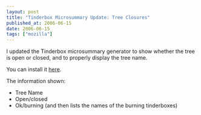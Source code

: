 ```yaml
---
layout: post
title: "Tinderbox Microsummary Update: Tree Closures"
published_at: 2006-06-15
date: 2006-06-15
tags: ["mozilla"]
---
```


I updated the Tinderbox microsummary generator to show whether the tree is open or closed, and to properly display the tree name.

You can install it [here](http://dietrich.ganx4.com/mozilla/tinderbox-microsummary.xml).

The information shown:

*   Tree Name
*   Open/closed
*   Ok/burning (and then lists the names of the burning tinderboxes)
